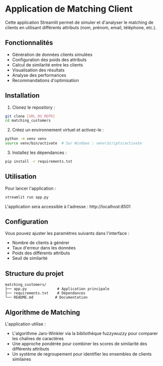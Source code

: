 # Application de Matching Client

Cette application Streamlit permet de simuler et d'analyser le matching de clients en utilisant différents attributs (nom, prénom, email, téléphone, etc.).

## Fonctionnalités

- Génération de données clients simulées
- Configuration des poids des attributs
- Calcul de similarité entre les clients
- Visualisation des résultats
- Analyse des performances
- Recommandations d'optimisation

## Installation

1. Clonez le repository :
```bash
git clone [URL_DU_REPO]
cd matching_customers
```

2. Créez un environnement virtuel et activez-le :
```bash
python -m venv venv
source venv/bin/activate  # Sur Windows : venv\Scripts\activate
```

3. Installez les dépendances :
```bash
pip install -r requirements.txt
```

## Utilisation

Pour lancer l'application :
```bash
streamlit run app.py
```

L'application sera accessible à l'adresse : http://localhost:8501

## Configuration

Vous pouvez ajuster les paramètres suivants dans l'interface :
- Nombre de clients à générer
- Taux d'erreur dans les données
- Poids des différents attributs
- Seuil de similarité

## Structure du projet

```
matching_customers/
├── app.py              # Application principale
├── requirements.txt    # Dépendances
└── README.md          # Documentation
```

## Algorithme de Matching

L'application utilise :
- L'algorithme Jaro-Winkler via la bibliothèque fuzzywuzzy pour comparer les chaînes de caractères
- Une approche pondérée pour combiner les scores de similarité des différents attributs
- Un système de regroupement pour identifier les ensembles de clients similaires 